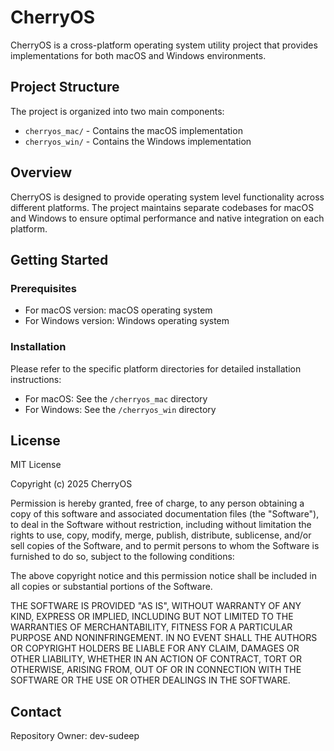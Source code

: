 # CherryOS

CherryOS is a cross-platform operating system utility project that provides implementations for both macOS and Windows environments.

## Project Structure

The project is organized into two main components:

- `cherryos_mac/` - Contains the macOS implementation
- `cherryos_win/` - Contains the Windows implementation

## Overview

CherryOS is designed to provide operating system level functionality across different platforms. The project maintains separate codebases for macOS and Windows to ensure optimal performance and native integration on each platform.

## Getting Started

### Prerequisites

- For macOS version: macOS operating system
- For Windows version: Windows operating system

### Installation

Please refer to the specific platform directories for detailed installation instructions:

- For macOS: See the `/cherryos_mac` directory
- For Windows: See the `/cherryos_win` directory

## License

MIT License

Copyright (c) 2025 CherryOS

Permission is hereby granted, free of charge, to any person obtaining a copy
of this software and associated documentation files (the "Software"), to deal
in the Software without restriction, including without limitation the rights
to use, copy, modify, merge, publish, distribute, sublicense, and/or sell
copies of the Software, and to permit persons to whom the Software is
furnished to do so, subject to the following conditions:

The above copyright notice and this permission notice shall be included in all
copies or substantial portions of the Software.

THE SOFTWARE IS PROVIDED "AS IS", WITHOUT WARRANTY OF ANY KIND, EXPRESS OR
IMPLIED, INCLUDING BUT NOT LIMITED TO THE WARRANTIES OF MERCHANTABILITY,
FITNESS FOR A PARTICULAR PURPOSE AND NONINFRINGEMENT. IN NO EVENT SHALL THE
AUTHORS OR COPYRIGHT HOLDERS BE LIABLE FOR ANY CLAIM, DAMAGES OR OTHER
LIABILITY, WHETHER IN AN ACTION OF CONTRACT, TORT OR OTHERWISE, ARISING FROM,
OUT OF OR IN CONNECTION WITH THE SOFTWARE OR THE USE OR OTHER DEALINGS IN THE
SOFTWARE.

## Contact

Repository Owner: dev-sudeep
